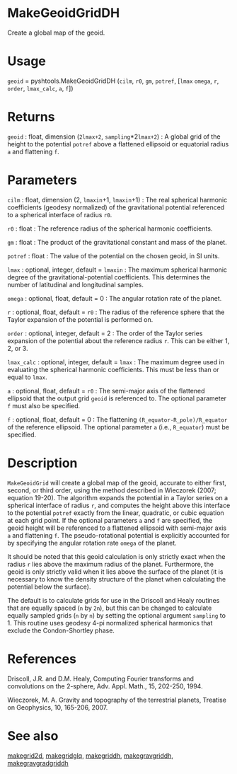 # MakeGeoidGridDH

Create a global map of the geoid.

# Usage

`geoid` = pyshtools.MakeGeoidGridDH (`cilm`, `r0`, `gm`, `potref`, [`lmax` `omega`, `r`, `order`, `lmax_calc`, `a`, `f`])

# Returns

`geoid` : float, dimension (`2lmax+2`, `sampling`\*2`lmax+2`)
:   A global grid of the height to the potential `potref` above a flattened ellipsoid or equatorial radius `a` and flattening `f`.

# Parameters

`cilm` : float, dimension (2, `lmaxin`+1, `lmaxin`+1)
:   The real spherical harmonic coefficients (geodesy normalized) of the gravitational potential referenced to a spherical interface of radius `r0`.
	
`r0` : float
:   The reference radius of the spherical harmonic coefficients.

`gm` : float
:   The product of the gravitational constant and mass of the planet.

`potref` : float
:   The value of the potential on the chosen geoid, in SI units.

`lmax` : optional, integer, default = `lmaxin`
:   The maximum spherical harmonic degree of the gravitational-potential coefficients. This determines the number of latitudinal and longitudinal samples.

`omega` : optional, float, default = 0
:   The angular rotation rate of the planet.

`r` : optional, float, default = `r0`
:   The radius of the reference sphere that the Taylor expansion of the potential is performed on.

`order` : optional, integer, default = 2
:   The order of the Taylor series expansion of the potential about the reference radius `r`. This can be either 1, 2, or 3.

`lmax_calc` : optional, integer, default = `lmax`
:   The maximum degree used in evaluating the spherical harmonic coefficients. This must be less than or equal to `lmax`.

`a` : optional, float, default = `r0`
:   The semi-major axis of the flattened ellipsoid that the output grid `geoid` is referenced to. The optional parameter `f` must also be specified.

`f` : optional, float, default = 0
:   The flattening `(R_equator-R_pole)/R_equator` of the reference ellipsoid. The optional parameter `a` (i.e., `R_equator`) must be specified.

# Description

`MakeGeoidGrid` will create a global map of the geoid, accurate to either first, second, or third order, using the method described in Wieczorek (2007; equation 19-20). The algorithm expands the potential in a Taylor series on a spherical interface of radius `r`, and computes the height above this interface to the potential `potref` exactly from the linear, quadratic, or cubic equation at each grid point. If the optional parameters `a` and `f` are specified, the geoid height will be referenced to a flattened ellipsoid with semi-major axis `a` and flattening `f`. The pseudo-rotational potential is explicitly accounted for by specifying the angular rotation rate `omega` of the planet. 

It should be noted that this geoid calculation is only strictly exact when the radius `r` lies above the maximum radius of the planet. Furthermore, the geoid is only strictly valid when it lies above the surface of the planet (it is necessary to know the density structure of the planet when calculating the potential below the surface).

The default is to calculate grids for use in the Driscoll and Healy routines that are equally spaced (`n` by `2n`), but this can be changed to calculate equally sampled grids (`n` by `n`) by setting the optional argument `sampling` to 1. This routine uses geodesy 4-pi normalized spherical harmonics that exclude the Condon-Shortley phase.

# References

Driscoll, J.R. and D.M. Healy, Computing Fourier transforms and convolutions on the 2-sphere, Adv. Appl. Math., 15, 202-250, 1994.

Wieczorek, M. A. Gravity and topography of the terrestrial planets, Treatise on Geophysics, 10, 165-206, 2007.

# See also

[makegrid2d](pymakegrid2d.html), [makegridglq](pymakegridglq.html), [makegriddh](pymakegriddh.html), [makegravgriddh](pymakegravgriddh.html), [makegravgradgriddh](pymakegravgradgriddh.html)

